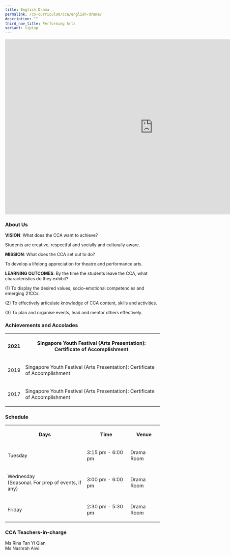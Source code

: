 ```yaml
---
title: English Drama
permalink: /co-curriculum/cca/english-drama/
description: ""
third_nav_title: Performing Arts
variant: tiptap
---
```

<div class="iframe-wrapper"><iframe height="569" width="960" allowfullscreen="true" frameborder="0" src="https://docs.google.com/presentation/d/1r_ZgLBKXFqI7xgCSJcKrNdC8bNCDhZds1yWpoaNe0u8/embed?start=true&amp;loop=true&amp;delayms=3000"></iframe></div><h3>About Us</h3><p><strong>VISION</strong>: What does the CCA want to achieve?&nbsp;</p><p>Students are creative, respectful and socially and culturally aware.</p><p><strong>MISSION</strong>: What does the CCA set out to do?</p><p>To develop a lifelong appreciation for theatre and performance arts.</p><p><strong>LEARNING OUTCOMES</strong>: By the time the students leave the CCA, what characteristics do they exhibit?</p><p>(1) To display the desired values, socio-emotional competencies and emerging 21CCs.</p><p>(2) To effectively articulate knowledge of CCA content, skills and activities.</p><p>(3) To plan and organise events, lead and mentor others effectively.</p><h3>Achievements and Accolades</h3><table><tbody><tr><th rowspan="1" colspan="1"><p>2021</p></th><th rowspan="1" colspan="1"><p>Singapore Youth Festival (Arts Presentation): Certificate of Accomplishment</p></th></tr><tr><td rowspan="1" colspan="1"><p>2019</p></td><td rowspan="1" colspan="1"><p>Singapore Youth Festival (Arts Presentation): Certificate of Accomplishment</p></td></tr><tr><td rowspan="1" colspan="1"><p>2017</p></td><td rowspan="1" colspan="1"><p>Singapore Youth Festival (Arts Presentation): Certificate of Accomplishment</p></td></tr></tbody></table><h3>Schedule</h3><table><tbody><tr><th rowspan="1" colspan="1"><p>Days</p></th><th rowspan="1" colspan="1"><p>Time</p></th><th rowspan="1" colspan="1"><p>Venue</p></th></tr><tr><td rowspan="1" colspan="1"><p>Tuesday</p></td><td rowspan="1" colspan="1"><p>3:15 pm - 6:00 pm</p></td><td rowspan="1" colspan="1"><p>Drama Room</p></td></tr><tr><td rowspan="1" colspan="1"><p>Wednesday<br>(Seasonal. For prep of events, if any)</p></td><td rowspan="1" colspan="1"><p>3:00 pm - 6:00 pm<br></p></td><td rowspan="1" colspan="1"><p>Drama Room<br></p></td></tr><tr><td rowspan="1" colspan="1"><p>Friday</p></td><td rowspan="1" colspan="1"><p>2:30 pm - 5:30 pm</p></td><td rowspan="1" colspan="1"><p>Drama Room</p></td></tr></tbody></table><h3>CCA Teachers-in-charge</h3><p>Ms Rina Tan Yi Qian<br>Ms Nashrah Alwi</p>